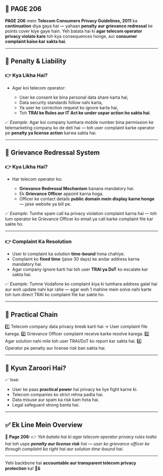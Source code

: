 ## 📄 **PAGE 206**

**PAGE 206** mein **Telecom Consumers Privacy Guidelines, 2011** ka **continuation** diya gaya hai — yahaan **penalty aur grievance redressal** ke points cover kiye gaye hain.
Yeh batata hai ki **agar telecom operator privacy violate kare** toh kya consequences honge, aur **consumer complaint kaise kar sakta hai**.

---

## 🔹 **Penalty & Liability**

### 👉 Kya Likha Hai?

* Agar koi telecom operator:

  * User ke consent ke bina personal data share karta hai,
  * Data security standards follow nahi karta,
  * Ya user ke correction request ko ignore karta hai,
  * Toh **TRAI ke Rules aur IT Act ke under uspar action ho sakta hai**.

✅ *Example:* Agar koi company tumhara mobile number bina permission ke telemarketing company ko de deti hai — toh user complaint karke operator pe **penalty ya license action** karwa sakta hai.

---

## 🔹 **Grievance Redressal System**

### 👉 Kya Likha Hai?

* Har telecom operator ko:

  * **Grievance Redressal Mechanism** banana mandatory hai.
  * Ek **Grievance Officer** appoint karna hoga.
  * Officer ke contact details **public domain mein display karne honge** — jaise website ya bill pe.

✅ *Example:* Tumhe spam call ka privacy violation complaint karna hai — toh tum operator ke Grievance Officer ko email ya call karke complaint file kar sakte ho.

---

### 👉 Complaint Ka Resolution

* User ki complaint ka solution **time-bound** hona chahiye.
* Complaint ko **fixed time** (jaise 30 days) ke andar address karna mandatory hai.
* Agar company ignore karti hai toh user **TRAI ya DoT** ko escalate kar sakta hai.

✅ *Example:* Tumne Vodafone ko complaint kiya ki tumhara address galat hai aur woh update nahi kar rahe — agar woh 1 mahine mein solve nahi karte toh tum direct TRAI ko complaint file kar sakte ho.

---

## 🧩 **Practical Chain**

1️⃣ Telecom company data privacy break karti hai → User complaint file karega.
2️⃣ Grievance Officer complaint receive karke resolve karega.
3️⃣ Agar solution nahi mile toh user TRAI/DoT ko report kar sakta hai.
4️⃣ Operator pe penalty aur license risk ban sakta hai.

---

## 🔹 **Kyun Zaroori Hai?**

✅ Isse:

* User ke paas **practical power** hai privacy ke liye fight karne ki.
* Telecom companies ko strict rehna padta hai.
* Data misuse aur spam ka risk kam hota hai.
* Legal safeguard strong banta hai.

---

## ✅ **Ek Line Mein Overview**

📌 **Page 206:**
👉 *Yeh batata hai ki agar telecom operator privacy rules todta hai toh uspe **penalty aur license risk** hai — user ko grievance officer ke through complaint ka right hai aur solution time-bound hai.*

---

Yehi backbone hai **accountable aur transparent telecom privacy protection** ka! 📱🔒
